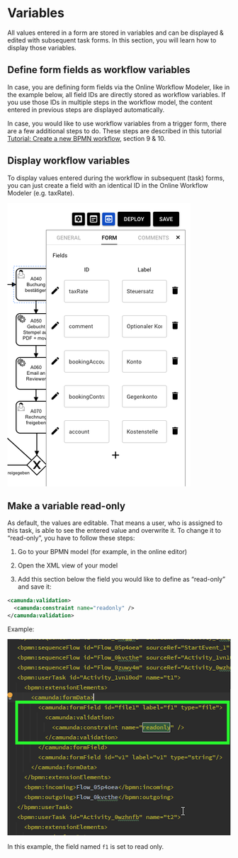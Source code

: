 # Variables

All values entered in a form are stored in variables and can be displayed & edited with subsequent task forms. In this section, you will learn how to display those variables.

## Define form fields as workflow variables

In case, you are defining form fields via the Online Workflow Modeler, like in the example below, all field IDs are directly stored as workflow variables. If you use those IDs in multiple steps in the workflow model, the content entered in previous steps are displayed automatically.

In case, you would like to use workflow variables from a trigger form, there are a few additional steps to do. These steps are described in this tutorial [Tutorial: Create a new BPMN workflow](../tutorials/create-bpmn-workflow), section 9 & 10.

## Display workflow variables

To display values entered during the workflow in subsequent (task) forms, you can just create a field with an identical ID in the Online Workflow Modeler (e.g. taxRate).

![](../../img/form-deploy.png)

## Make a variable read-only

As default, the values are editable. That means a user, who is assigned to this task, is able to see the entered value and overwrite it. To change it to “read-only”, you have to follow these steps:

1.  Go to your BPMN model (for example, in the online editor)
    
2.  Open the XML view of your model
    
3.  Add this section below the field you would like to define as “read-only” and save it:
    

```xml
<camunda:validation>
  <camunda:constraint name="readonly" />
</camunda:validation>
```

Example:

![](../../img/img.png)

In this example, the field named `f1` is set to read only.
